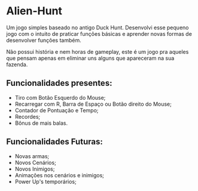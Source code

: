 # Alien-Hunt

Um jogo simples baseado no antigo Duck Hunt. Desenvolvi esse pequeno jogo com o intuito de praticar funções básicas e aprender novas formas de desenvolver funções também.

Não possui história e nem horas de gameplay, este é um jogo pra aqueles que pensam apenas em eliminar uns alguns que apareceram na sua fazenda.

## Funcionalidades presentes:

+ Tiro com Botão Esquerdo do Mouse;
+ Recarregar com R, Barra de Espaço ou Botão direito do Mouse;
+ Contador de Pontuação e Tempo;
+ Recordes;
+ Bônus de mais balas.

## Funcionalidades Futuras:

+ Novas armas;
+ Novos Cenários;
+ Novos Inimigos;
+ Animações nos cenários e inimigos;
+ Power Up's temporários;
